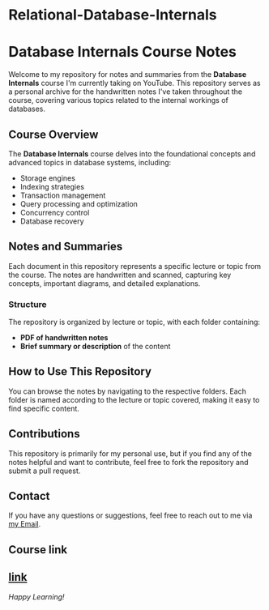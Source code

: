 # Relational-Database-Internals


# Database Internals Course Notes

Welcome to my repository for notes and summaries from the **Database Internals** course I'm currently taking on YouTube. This repository serves as a personal archive for the handwritten notes I've taken throughout the course, covering various topics related to the internal workings of databases.

## Course Overview

The **Database Internals** course delves into the foundational concepts and advanced topics in database systems, including:

- Storage engines
- Indexing strategies
- Transaction management
- Query processing and optimization
- Concurrency control
- Database recovery

## Notes and Summaries

Each document in this repository represents a specific lecture or topic from the course. The notes are handwritten and scanned, capturing key concepts, important diagrams, and detailed explanations.

### Structure

The repository is organized by lecture or topic, with each folder containing:

- **PDF of handwritten notes**
- **Brief summary or description** of the content

## How to Use This Repository

You can browse the notes by navigating to the respective folders. Each folder is named according to the lecture or topic covered, making it easy to find specific content.

## Contributions

This repository is primarily for my personal use, but if you find any of the notes helpful and want to contribute, feel free to fork the repository and submit a pull request.

## Contact

If you have any questions or suggestions, feel free to reach out to me via [my Email](shawkygamal150@gmail.com).

## Course link
[link](https://www.youtube.com/watch?v=UuCDByipiCo&list=PLE8kQVoC67PzGwMMsSk3C8MvfAqcYjusF)
---

*Happy Learning!*

